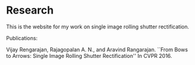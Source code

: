 # Research

This is the website for my work on single image rolling shutter rectification.

Publications:

Vijay Rengarajan, Rajagopalan A. N., and Aravind Rangarajan. ``From Bows to Arrows: Single Image Rolling Shutter Rectification'' In CVPR 2016.
